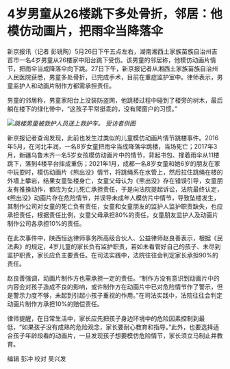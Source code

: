 # 4岁男童从26楼跳下多处骨折，邻居：他模仿动画片，把雨伞当降落伞

新京报讯（记者
彭镜陶）5月26日下午五点左右，湖南湘西土家族苗族自治州吉首市一名4岁男童从26楼家中阳台跳下受伤。该男童的邻居称，他模仿动画片情节，把雨伞当成降落伞向下跳。27日下午，新京报记者从湘西土家族苗族自治州人民医院获悉，男童多处骨折，已完成手术，目前在重症监护室中。律师表示，男童监护人和动画片制作方都需承担责任。

男童的邻居称，男童家阳台上没装防盗网，他跳楼过程中碰到了楼旁的树木，最后躺在楼下的绿化带中，“这孩子平常挺乖的，没有爬窗户的习惯。”

![](https://inews.gtimg.com/om_bt/OusPEODiEPu7gaMmuafgx65o9n2y6QKNb6W45kliO200YAA/1000)_跳楼男童被救护人员送上救护车。
受访者供图_

新京报记者查询发现，此前也发生过类似的儿童模仿动画片情节跳楼事件。2016年5月，在河北丰润，一名8岁女童把雨伞当成降落伞跳楼，当场死亡；2017年3月，新疆乌鲁木齐一名5岁女孩模仿动画片中的情节，背起书包、撑着雨伞从11楼跳下，落到4楼平台摔成重伤；2021年1月，成都一名8岁女童和她6岁的朋友在家中玩耍时，模仿动画片《熊出没》情节，将跳绳系在水管上，然后拉住跳绳在楼的外墙上攀岩，结果女童坠楼身亡，女童父母认为《熊出没》存在错误引导，女童朋友有推搡动作，都应为女儿死亡承担责任，于是向法院提起诉讼，法院最终认定，《熊出没》动画片存在危险情节，并误导未成年人模仿片中情节，导致坠楼发生，其制作公司对女童的死亡负有责任，女童和女童朋友的监护人监护职责缺失，也应承担责任，根据责任比例，女童父母承担80%的责任，女童朋友监护人及动画片制作公司各承担10%的责任。

在此次事件中，陕西恒达律师事务所高级合伙人、公益律师赵良善表示，根据《民法典》的规定，4岁儿童的家长负有监护职责，若如未看管好自己的孩子、未尽到监护职责，家长应负主要责任。在司法实践中，法院往往会判定家长承担90%的责任。

赵良善强调，动画片制作方也需承担一定的责任。“制作方没有意识到动画片中的内容会对孩子造成不良的影响，或许制作方在动画片中已对危险情节作了警示，但是警示力度不够，未起到引起小孩子重视的作用。”在司法实践中，法院往往会判定动画片制作方承担10%的赔偿责任。

律师提醒，在日常生活中，家长应先把孩子身边环境中的危险因素控制到最低，“如果孩子没有成熟的危险观念，家长要耐心教育和指导。”此外，也要选择适合孩子年龄段看的动画片，一旦发现孩子想要模仿危险情节，家长须立马制止并教育。

编辑 彭冲 校对 吴兴发

